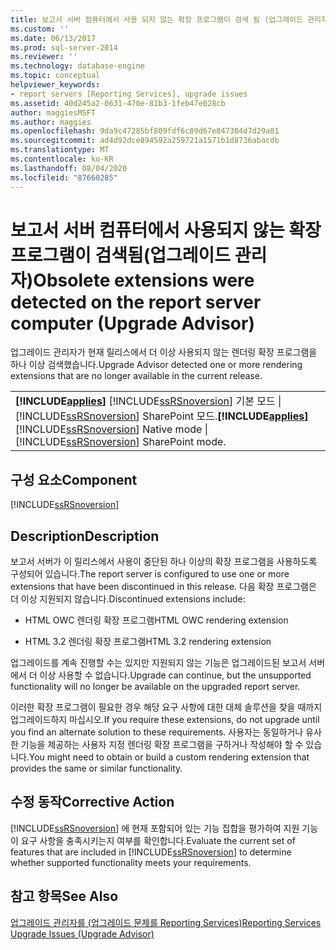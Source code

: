 ```yaml
---
title: 보고서 서버 컴퓨터에서 사용 되지 않는 확장 프로그램이 검색 됨 (업그레이드 관리자) | Microsoft Docs
ms.custom: ''
ms.date: 06/13/2017
ms.prod: sql-server-2014
ms.reviewer: ''
ms.technology: database-engine
ms.topic: conceptual
helpviewer_keywords:
- report servers [Reporting Services], upgrade issues
ms.assetid: 40d245a2-0631-470e-81b3-1feb47e028cb
author: maggiesMSFT
ms.author: maggies
ms.openlocfilehash: 9da9c47285bf809fdf6c89d67e847304d7d29a81
ms.sourcegitcommit: ad4d92dce894592a259721a1571b1d8736abacdb
ms.translationtype: MT
ms.contentlocale: ko-KR
ms.lasthandoff: 08/04/2020
ms.locfileid: "87660285"
---
```

# <a name="obsolete-extensions-were-detected-on-the-report-server-computer-upgrade-advisor"></a><span data-ttu-id="cd460-102">보고서 서버 컴퓨터에서 사용되지 않는 확장 프로그램이 검색됨(업그레이드 관리자)</span><span class="sxs-lookup"><span data-stu-id="cd460-102">Obsolete extensions were detected on the report server computer (Upgrade Advisor)</span></span>
  <span data-ttu-id="cd460-103">업그레이드 관리자가 현재 릴리스에서 더 이상 사용되지 않는 렌더링 확장 프로그램을 하나 이상 검색했습니다.</span><span class="sxs-lookup"><span data-stu-id="cd460-103">Upgrade Advisor detected one or more rendering extensions that are no longer available in the current release.</span></span>  
  
||  
|-|  
|<span data-ttu-id="cd460-104">**[!INCLUDE[applies](../../includes/applies-md.md)]**  [!INCLUDE[ssRSnoversion](../../includes/ssrsnoversion-md.md)] 기본 모드 &#124; [!INCLUDE[ssRSnoversion](../../includes/ssrsnoversion-md.md)] SharePoint 모드.</span><span class="sxs-lookup"><span data-stu-id="cd460-104">**[!INCLUDE[applies](../../includes/applies-md.md)]**  [!INCLUDE[ssRSnoversion](../../includes/ssrsnoversion-md.md)] Native mode &#124; [!INCLUDE[ssRSnoversion](../../includes/ssrsnoversion-md.md)] SharePoint mode.</span></span>|  
  
## <a name="component"></a><span data-ttu-id="cd460-105">구성 요소</span><span class="sxs-lookup"><span data-stu-id="cd460-105">Component</span></span>  
 [!INCLUDE[ssRSnoversion](../../includes/ssrsnoversion-md.md)]  
  
## <a name="description"></a><span data-ttu-id="cd460-106">Description</span><span class="sxs-lookup"><span data-stu-id="cd460-106">Description</span></span>  
 <span data-ttu-id="cd460-107">보고서 서버가 이 릴리스에서 사용이 중단된 하나 이상의 확장 프로그램을 사용하도록 구성되어 있습니다.</span><span class="sxs-lookup"><span data-stu-id="cd460-107">The report server is configured to use one or more extensions that have been discontinued in this release.</span></span> <span data-ttu-id="cd460-108">다음 확장 프로그램은 더 이상 지원되지 않습니다.</span><span class="sxs-lookup"><span data-stu-id="cd460-108">Discontinued extensions include:</span></span>  
  
-   <span data-ttu-id="cd460-109">HTML OWC 렌더링 확장 프로그램</span><span class="sxs-lookup"><span data-stu-id="cd460-109">HTML OWC rendering extension</span></span>  
  
-   <span data-ttu-id="cd460-110">HTML 3.2 렌더링 확장 프로그램</span><span class="sxs-lookup"><span data-stu-id="cd460-110">HTML 3.2 rendering extension</span></span>  
  
 <span data-ttu-id="cd460-111">업그레이드를 계속 진행할 수는 있지만 지원되지 않는 기능은 업그레이드된 보고서 서버에서 더 이상 사용할 수 없습니다.</span><span class="sxs-lookup"><span data-stu-id="cd460-111">Upgrade can continue, but the unsupported functionality will no longer be available on the upgraded report server.</span></span>  
  
 <span data-ttu-id="cd460-112">이러한 확장 프로그램이 필요한 경우 해당 요구 사항에 대한 대체 솔루션을 찾을 때까지 업그레이드하지 마십시오.</span><span class="sxs-lookup"><span data-stu-id="cd460-112">If you require these extensions, do not upgrade until you find an alternate solution to these requirements.</span></span> <span data-ttu-id="cd460-113">사용자는 동일하거나 유사한 기능을 제공하는 사용자 지정 렌더링 확장 프로그램을 구하거나 작성해야 할 수 있습니다.</span><span class="sxs-lookup"><span data-stu-id="cd460-113">You might need to obtain or build a custom rendering extension that provides the same or similar functionality.</span></span>  
  
## <a name="corrective-action"></a><span data-ttu-id="cd460-114">수정 동작</span><span class="sxs-lookup"><span data-stu-id="cd460-114">Corrective Action</span></span>  
 <span data-ttu-id="cd460-115">[!INCLUDE[ssRSnoversion](../../includes/ssrsnoversion-md.md)] 에 현재 포함되어 있는 기능 집합을 평가하여 지원 기능이 요구 사항을 충족시키는지 여부를 확인합니다.</span><span class="sxs-lookup"><span data-stu-id="cd460-115">Evaluate the current set of features that are included in [!INCLUDE[ssRSnoversion](../../includes/ssrsnoversion-md.md)] to determine whether supported functionality meets your requirements.</span></span>  
  
## <a name="see-also"></a><span data-ttu-id="cd460-116">참고 항목</span><span class="sxs-lookup"><span data-stu-id="cd460-116">See Also</span></span>  
 [<span data-ttu-id="cd460-117">업그레이드 관리자를 &#40;업그레이드 문제를 Reporting Services&#41;</span><span class="sxs-lookup"><span data-stu-id="cd460-117">Reporting Services Upgrade Issues &#40;Upgrade Advisor&#41;</span></span>](../../../2014/sql-server/install/reporting-services-upgrade-issues-upgrade-advisor.md)  
  
  
